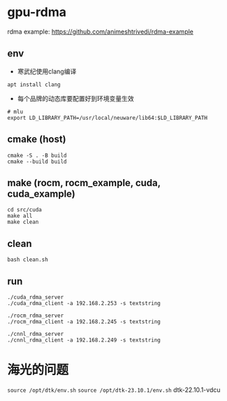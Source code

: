 # gpu-rdma


rdma example:
https://github.com/animeshtrivedi/rdma-example

## env
- 寒武纪使用clang编译
```
apt install clang
```
- 每个品牌的动态库要配置好到环境变量生效
```
# mlu
export LD_LIBRARY_PATH=/usr/local/neuware/lib64:$LD_LIBRARY_PATH
```

## cmake (host)
```
cmake -S . -B build
cmake --build build
```

## make (rocm, rocm_example, cuda, cuda_example)
```
cd src/cuda
make all
make clean
```

## clean
```
bash clean.sh
```

## run
```
./cuda_rdma_server
./cuda_rdma_client -a 192.168.2.253 -s textstring
```

```
./rocm_rdma_server
./rocm_rdma_client -a 192.168.2.245 -s textstring
```

```
./cnnl_rdma_server
./cnnl_rdma_client -a 192.168.2.249 -s textstring
```


# 海光的问题
`source /opt/dtk/env.sh`
`source /opt/dtk-23.10.1/env.sh`
dtk-22.10.1-vdcu